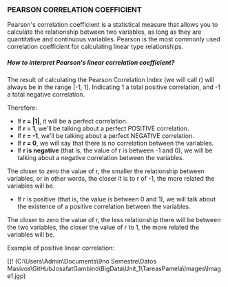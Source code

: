 ### PEARSON CORRELATION COEFFICIENT 

Pearson's correlation coefficient is a statistical measure that allows you to calculate the relationship 
between two variables, as long as they are quantitative and continuous variables. Pearson is the most 
commonly used correlation coefficient for calculating linear type relationships.

##### How to interpret Pearson's linear correlation coefficient?

The result of calculating the Pearson Correlation Index (we will call r) will always be in the range [-1, 1]. 
Indicating 1 a total positive correlation, and -1 a total negative correlation.

Therefore:

* If **r = |1|**, it will be a perfect correlation.
* If **r = 1**, we'll be talking about a perfect POSITIVE correlation.
* If **r = -1**, we'll be talking about a perfect NEGATIVE correlation.
* If **r = 0**, we will say that there is no correlation between the variables.
* If **r is negative** (that is, the value of r is between -1 and 0), we will be talking about a negative correlation between the variables. 

The closer to zero the value of r, the smaller the relationship between variables, or in other words, the closer it is to r of -1, the more related the variables will be.

* If r is positive (that is, the value is between 0 and 1), we will talk about the existence of a positive correlation between the variables. 

The closer to zero the value of r, the less relationship there will be between the two variables, the closer the value of r to 1, the more related the variables will be.

Example of positive linear correlation:

[]! (C:\Users\Admin\Documents\9no Semestre\Datos Masivos\GitHubJosafatGambino\BigData\Unit_1\TareasPamela\Images\Image1.jgp)